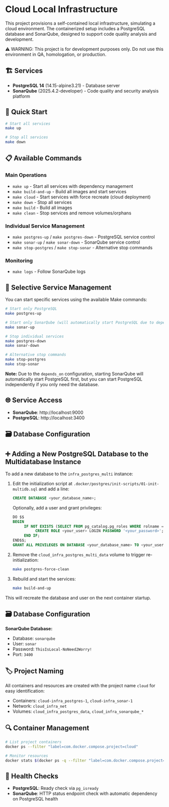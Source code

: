 # Cloud Local Infrastructure

This project provisions a self-contained local infrastructure, simulating a cloud environment. The containerized setup includes a PostgreSQL database and SonarQube, designed to support code quality analysis and development.

⚠️ WARNING: This project is for development purposes only. Do not use this environment in QA, homologation, or production.

## 🏗️ Services

- **PostgreSQL 14** (14.15-alpine3.21) - Database server
- **SonarQube** (2025.4.2-developer) - Code quality and security analysis platform

## 🚀 Quick Start

```bash
# Start all services
make up

# Stop all services  
make down
```

## 📋 Available Commands

### Main Operations
- `make up` - Start all services with dependency management
- `make build-and-up` - Build all images and start services
- `make cloud` - Start services with force recreate (cloud deployment)
- `make down` - Stop all services
- `make build` - Build all images
- `make clean` - Stop services and remove volumes/orphans

### Individual Service Management
- `make postgres-up` / `make postgres-down` - PostgreSQL service control
- `make sonar-up` / `make sonar-down` - SonarQube service control
- `make stop-postgres` / `make stop-sonar` - Alternative stop commands

### Monitoring
- `make logs` - Follow SonarQube logs

## 🎯 Selective Service Management

You can start specific services using the available Make commands:

```bash
# Start only PostgreSQL
make postgres-up

# Start only SonarQube (will automatically start PostgreSQL due to dependency)
make sonar-up

# Stop individual services
make postgres-down
make sonar-down

# Alternative stop commands
make stop-postgres
make stop-sonar
```

**Note:** Due to the `depends_on` configuration, starting SonarQube will automatically start PostgreSQL first, but you can start PostgreSQL independently if you only need the database.

## 🌐 Service Access

- **SonarQube**: http://localhost:9000
- **PostgreSQL**: http://localhost:3400

## 🗃️ Database Configuration
## ➕ Adding a New PostgreSQL Database to the Multidatabase Instance

To add a new database to the `infra_postgres_multi` instance:

1. Edit the initialization script at `.docker/postgres/init-scripts/01-init-multidb.sql` and add a line:
	```sql
	CREATE DATABASE <your_database_name>;
	```
	Optionally, add a user and grant privileges:
	```sql
	DO $$
	BEGIN
		 IF NOT EXISTS (SELECT FROM pg_catalog.pg_roles WHERE rolname = '<your_user>') THEN
			  CREATE ROLE <your_user> LOGIN PASSWORD '<your_password>';
		 END IF;
	END$$;
	GRANT ALL PRIVILEGES ON DATABASE <your_database_name> TO <your_user>;
	```

2. Remove the `cloud_infra_postgres_multi_data` volume to trigger re-initialization:
	```bash
	make postgres-force-clean
	```

3. Rebuild and start the services:
	```bash
	make build-and-up
	```

This will recreate the database and user on the next container startup.
## 🗃️ Database Configuration

**SonarQube Database:**
- Database: `sonarqube`
- User: `sonar`
- Password: `ThisIsLocal-NoNeed2Worry!`
- Port: `3400`

## 🏷️ Project Naming

All containers and resources are created with the project name `cloud` for easy identification:
- Containers: `cloud-infra_postgres-1`, `cloud-infra_sonar-1`
- Network: `cloud_infra_net`
- Volumes: `cloud_infra_postgres_data`, `cloud_infra_sonarqube_*`

## 🔍 Container Management

```bash
# List project containers
docker ps --filter "label=com.docker.compose.project=cloud"

# Monitor resources
docker stats $(docker ps -q --filter "label=com.docker.compose.project=cloud")
```

## 🏥 Health Checks

- **PostgreSQL**: Ready check via `pg_isready`
- **SonarQube**: HTTP status endpoint check with automatic dependency on PostgreSQL health
